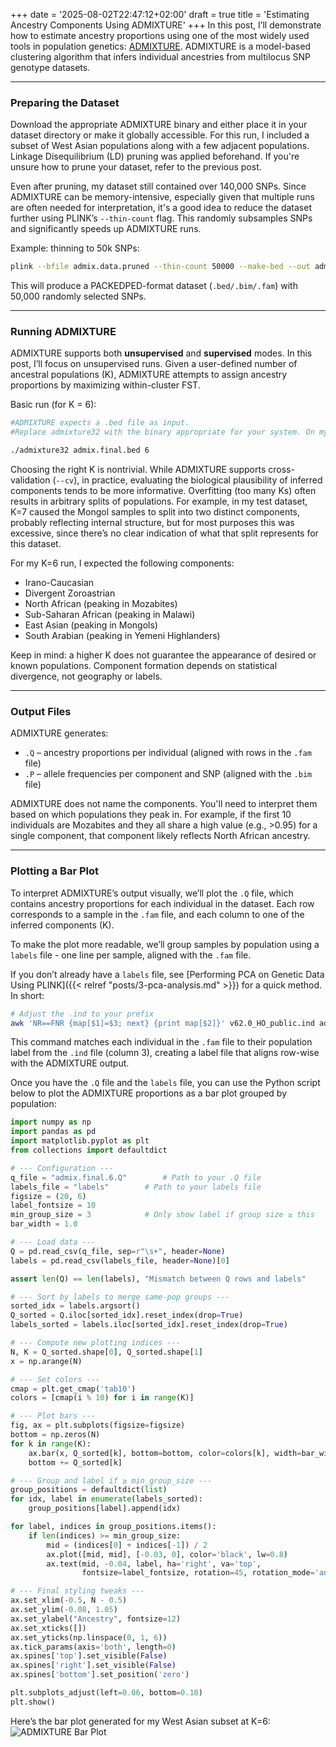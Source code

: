 +++
date = '2025-08-02T22:47:12+02:00'
draft = true
title = 'Estimating Ancestry Components Using ADMIXTURE'
+++
In this post, I’ll demonstrate how to estimate ancestry proportions using one of the most widely used tools in population genetics: [ADMIXTURE](https://dalexander.github.io/admixture/download.html). ADMIXTURE is a model-based clustering algorithm that infers individual ancestries from multilocus SNP genotype datasets.

---

### Preparing the Dataset
Download the appropriate ADMIXTURE binary and either place it in your dataset directory or make it globally accessible. For this run, I included a subset of West Asian populations along with a few adjacent populations. Linkage Disequilibrium (LD) pruning was applied beforehand. If you're unsure how to prune your dataset, refer to the previous post.

Even after pruning, my dataset still contained over 140,000 SNPs. Since ADMIXTURE can be memory-intensive, especially given that multiple runs are often needed for interpretation, it's a good idea to reduce the dataset further using PLINK’s `--thin-count` flag. This randomly subsamples SNPs and significantly speeds up ADMIXTURE runs.

Example: thinning to 50k SNPs:
```bash
plink --bfile admix.data.pruned --thin-count 50000 --make-bed --out admix.final
```

This will produce a PACKEDPED-format dataset (`.bed/.bim/.fam`) with 50,000 randomly selected SNPs.

---

### Running ADMIXTURE
ADMIXTURE supports both **unsupervised** and **supervised** modes. In this post, I’ll focus on unsupervised runs. Given a user-defined number of ancestral populations (K), ADMIXTURE attempts to assign ancestry proportions by maximizing within-cluster FST.

Basic run (for K = 6):
```bash
#ADMIXTURE expects a .bed file as input.
#Replace admixture32 with the binary appropriate for your system. On my x64 Linux system, only the x32 binary worked correctly

./admixture32 admix.final.bed 6
```

Choosing the right K is nontrivial. While ADMIXTURE supports cross-validation (`--cv`), in practice, evaluating the biological plausibility of inferred components tends to be more informative. Overfitting (too many Ks) often results in arbitrary splits of populations. For example, in my test dataset, K=7 caused the Mongol samples to split into two distinct components, probably reflecting internal structure, but for most purposes this was excessive, since there’s no clear indication of what that split represents for this dataset.

For my K=6 run, I expected the following components:
* Irano-Caucasian
* Divergent Zoroastrian
* North African (peaking in Mozabites)
* Sub-Saharan African (peaking in Malawi)
* East Asian (peaking in Mongols)
* South Arabian (peaking in Yemeni Highlanders)

Keep in mind: a higher K does not guarantee the appearance of desired or known populations. Component formation depends on statistical divergence, not geography or labels.

---
### Output Files
ADMIXTURE generates:
* `.Q` – ancestry proportions per individual (aligned with rows in the `.fam` file)
* `.P` – allele frequencies per component and SNP (aligned with the `.bim` file)

ADMIXTURE does not name the components. You'll need to interpret them based on which populations they peak in. For example, if the first 10 individuals are Mozabites and they all share a high value (e.g., >0.95) for a single component, that component likely reflects North African ancestry.

---


### Plotting a Bar Plot
To interpret ADMIXTURE’s output visually, we’ll plot the `.Q` file, which contains ancestry proportions for each individual in the dataset. Each row corresponds to a sample in the `.fam` file, and each column to one of the inferred components (K).

To make the plot more readable, we’ll group samples by population using a `labels` file - one line per sample, aligned with the `.fam` file.

If you don’t already have a `labels` file, see [Performing PCA on Genetic Data Using PLINK]({{< relref "posts/3-pca-analysis.md" >}}) for a quick method. In short:
```bash
# Adjust the .ind to your prefix
awk 'NR==FNR {map[$1]=$3; next} {print map[$2]}' v62.0_HO_public.ind admix.final.fam > labels
```

This command matches each individual in the `.fam` file to their population label from the `.ind` file (column 3), creating a label file that aligns row-wise with the ADMIXTURE output.

Once you have the `.Q` file and the `labels` file, you can use the Python script below to plot the ADMIXTURE proportions as a bar plot grouped by population:

```python
import numpy as np
import pandas as pd
import matplotlib.pyplot as plt
from collections import defaultdict

# --- Configuration ---
q_file = "admix.final.6.Q"        # Path to your .Q file
labels_file = "labels"        # Path to your labels file
figsize = (20, 6)
label_fontsize = 10
min_group_size = 3            # Only show label if group size ≥ this
bar_width = 1.0

# --- Load data ---
Q = pd.read_csv(q_file, sep=r"\s+", header=None)
labels = pd.read_csv(labels_file, header=None)[0]

assert len(Q) == len(labels), "Mismatch between Q rows and labels"

# --- Sort by labels to merge same-pop groups ---
sorted_idx = labels.argsort()
Q_sorted = Q.iloc[sorted_idx].reset_index(drop=True)
labels_sorted = labels.iloc[sorted_idx].reset_index(drop=True)

# --- Compute new plotting indices ---
N, K = Q_sorted.shape[0], Q_sorted.shape[1]
x = np.arange(N)

# --- Set colors ---
cmap = plt.get_cmap('tab10')
colors = [cmap(i % 10) for i in range(K)]

# --- Plot bars ---
fig, ax = plt.subplots(figsize=figsize)
bottom = np.zeros(N)
for k in range(K):
    ax.bar(x, Q_sorted[k], bottom=bottom, color=colors[k], width=bar_width, linewidth=0)
    bottom += Q_sorted[k]

# --- Group and label if ≥ min_group_size ---
group_positions = defaultdict(list)
for idx, label in enumerate(labels_sorted):
    group_positions[label].append(idx)

for label, indices in group_positions.items():
    if len(indices) >= min_group_size:
        mid = (indices[0] + indices[-1]) / 2
        ax.plot([mid, mid], [-0.03, 0], color='black', lw=0.8)
        ax.text(mid, -0.04, label, ha='right', va='top',
                fontsize=label_fontsize, rotation=45, rotation_mode='anchor')

# --- Final styling tweaks ---
ax.set_xlim(-0.5, N - 0.5)
ax.set_ylim(-0.08, 1.05)
ax.set_ylabel("Ancestry", fontsize=12)
ax.set_xticks([])
ax.set_yticks(np.linspace(0, 1, 6))
ax.tick_params(axis='both', length=0)  
ax.spines['top'].set_visible(False)
ax.spines['right'].set_visible(False)
ax.spines['bottom'].set_position('zero')

plt.subplots_adjust(left=0.06, bottom=0.18)
plt.show()
```

Here’s the bar plot generated for my West Asian subset at K=6:
![ADMIXTURE Bar Plot](/popgen-blog/images/Figure_3.png)